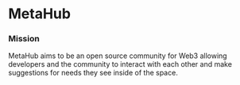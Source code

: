 # MetaHub

### Mission


MetaHub aims to be an open source community for Web3 allowing developers and the community to interact with each other and make suggestions for needs they see inside of the space.
